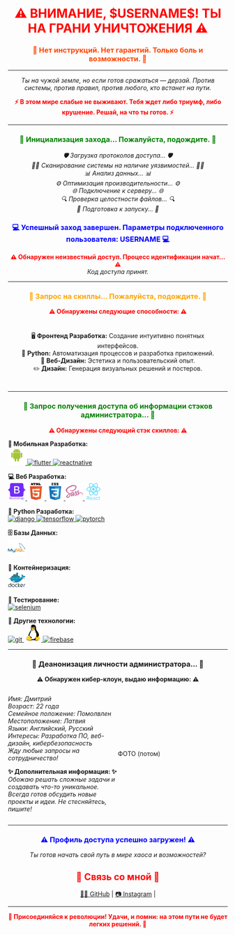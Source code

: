 <h1 align="center" style="color: #ff0000;">⚠️ ВНИМАНИЕ, $USERNAME$! ТЫ НА ГРАНИ УНИЧТОЖЕНИЯ ⚠️</h1>
<h3 align="center" style="color: #ff4500;">🔪 Нет инструкций. Нет гарантий. Только боль и возможности. 🔪</h3>

---

<p align="center">
  <i>Ты на чужой земле, но если готов сражаться — дерзай. Против системы, против правил, против любого, кто встанет на пути.</i>
</p>

<p align="center" style="font-weight: bold; color: #ff0000;">
  ⚡ В этом мире слабые не выживают. Тебя ждет либо триумф, либо крушение. Решай, на что ты готов. ⚡
</p>

---

<h3 align="center" style="color: #008000;">🔄 Инициализация захода... Пожалуйста, подождите. 🔄</h3>

<p align="center">
  <i>🛡️ Загрузка протоколов доступа... 🛡️</i><br>
  <i>🕵️‍♂️ Сканирование системы на наличие уязвимостей... 🕵️‍♂️</i><br>
  <i>📊 Анализ данных... 📊</i><br>
  <i>⚙️ Оптимизация производительности... ⚙️</i><br>
  <i>🌐 Подключение к серверу... 🌐</i><br>
  <i>🔍 Проверка целостности файлов... 🔍</i><br>
  <i>🚀 Подготовка к запуску... 🚀</i>
</p>

<h3 align="center" style="color: #0000ff;">💻 Успешный заход завершен. Параметры подключенного пользователя: USERNAME 💻</h3>

<p align="center">
  <b style="color: #ff0000;">⚠️ Обнаружен неизвестный доступ. Процесс идентификации начат... ⚠️</b><br>
  <i>Код доступа принят.</i>
</p>

---

<h3 align="center" style="color: #ffa500;">🔄 Запрос на скиллы... Пожалуйста, подождите. 🔄</h3>

<p align="center">
  <b style="color: #ff0000;">⚠️ Обнаружены следующие способности: ⚠️</b>
</p>

<div style="display: flex; flex-wrap: wrap; justify-content: center;">
  <div style="margin: 10px; text-align: center;">
    <ul style="list-style-type: none; padding: 0;">
      <li>🖥️ <b>Фронтенд Разработка:</b> Создание интуитивно понятных интерфейсов.</li>
      <li>🐍 <b>Python:</b> Автоматизация процессов и разработка приложений.</li>
      <li>🎨 <b>Веб-Дизайн:</b> Эстетика и пользовательский опыт.</li>
      <li>✏️ <b>Дизайн:</b> Генерация визуальных решений и постеров.</li>
    </ul>
  </div>
</div>

---

<h3 align="center" style="color: #008000;">🔄 Запрос получения доступа об информации стэков администратора... 🔄</h3>
<p align="center">
  <b style="color: #ff0000;">⚠️ Обнаружены следующий стэк скиллов: ⚠️</b>
</p>

<p align="left">
  <b>📱 Мобильная Разработка:</b><br>
  <a href="https://developer.android.com" target="_blank" rel="noreferrer">
    <img src="https://raw.githubusercontent.com/devicons/devicon/master/icons/android/android-original-wordmark.svg" alt="android" width="40" height="40"/>
  </a>
  <a href="https://flutter.dev" target="_blank" rel="noreferrer">
    <img src="https://www.vectorlogo.zone/logos/flutterio/flutterio-icon.svg" alt="flutter" width="40" height="40"/>
  </a>
  <a href="https://reactnative.dev/" target="_blank" rel="noreferrer">
    <img src="https://reactnative.dev/img/header_logo.svg" alt="reactnative" width="40" height="40"/>
  </a>
</p>

<p align="left">
  <b>💻 Веб Разработка:</b><br>
  <a href="https://getbootstrap.com" target="_blank" rel="noreferrer">
    <img src="https://raw.githubusercontent.com/devicons/devicon/master/icons/bootstrap/bootstrap-plain-wordmark.svg" alt="bootstrap" width="40" height="40"/>
  </a>
  <a href="https://www.w3.org/html/" target="_blank" rel="noreferrer">
    <img src="https://raw.githubusercontent.com/devicons/devicon/master/icons/html5/html5-original-wordmark.svg" alt="html5" width="40" height="40"/>
  </a>
  <a href="https://www.w3schools.com/css/" target="_blank" rel="noreferrer">
    <img src="https://raw.githubusercontent.com/devicons/devicon/master/icons/css3/css3-original-wordmark.svg" alt="css3" width="40" height="40"/>
  </a>
  <a href="https://sass-lang.com" target="_blank" rel="noreferrer">
    <img src="https://raw.githubusercontent.com/devicons/devicon/master/icons/sass/sass-original.svg" alt="sass" width="40" height="40"/>
  </a>
  <a href="https://reactjs.org/" target="_blank" rel="noreferrer">
    <img src="https://raw.githubusercontent.com/devicons/devicon/master/icons/react/react-original-wordmark.svg" alt="react" width="40" height="40"/>
  </a>
</p>

<p align="left">
  <b>🐍 Python Разработка:</b><br>
  <a href="https://www.djangoproject.com/" target="_blank" rel="noreferrer">
    <img src="https://cdn.worldvectorlogo.com/logos/django.svg" alt="django" width="40" height="40"/>
  </a>
  <a href="https://www.tensorflow.org" target="_blank" rel="noreferrer">
    <img src="https://www.vectorlogo.zone/logos/tensorflow/tensorflow-icon.svg" alt="tensorflow" width="40" height="40"/>
  </a>
  <a href="https://pytorch.org/" target="_blank" rel="noreferrer">
    <img src="https://www.vectorlogo.zone/logos/pytorch/pytorch-icon.svg" alt="pytorch" width="40" height="40"/>
  </a>
</p>

<p align="left">
  <b>🗄️ Базы Данных:</b><br>
  <a href="https://www.mysql.com/" target="_blank" rel="noreferrer">
    <img src="https://raw.githubusercontent.com/devicons/devicon/master/icons/mysql/mysql-original-wordmark.svg" alt="mysql" width="40" height="40"/>
  </a>
</p>

<p align="left">
  <b>🐳 Контейнеризация:</b><br>
  <a href="https://www.docker.com/" target="_blank" rel="noreferrer">
    <img src="https://raw.githubusercontent.com/devicons/devicon/master/icons/docker/docker-original-wordmark.svg" alt="docker" width="40" height="40"/>
  </a>
</p>

<p align="left">
  <b>🧪 Тестирование:</b><br>
  <a href="https://www.selenium.dev" target="_blank" rel="noreferrer">
    <img src="https://raw.githubusercontent.com/detain/svg-logos/780f25886640cef088af994181646db2f6b1a3f8/svg/selenium-logo.svg" alt="selenium" width="40" height="40"/>
  </a>
</p>

<p align="left">
  <b>🔧 Другие технологии:</b><br>
  <a href="https://git-scm.com/" target="_blank" rel="noreferrer">
    <img src="https://www.vectorlogo.zone/logos/git-scm/git-scm-icon.svg" alt="git" width="40" height="40"/>
  </a>
  <a href="https://www.linux.org/" target="_blank" rel="noreferrer">
    <img src="https://raw.githubusercontent.com/devicons/devicon/master/icons/linux/linux-original.svg" alt="linux" width="40" height="40"/>
  </a>
  <a href="https://firebase.google.com/" target="_blank" rel="noreferrer">
    <img src="https://www.vectorlogo.zone/logos/firebase/firebase-icon.svg" alt="firebase" width="40" height="40"/>
  </a>


---

<p align="center">
  <h3 align="center">🔄 Деанонизация личности администратора... 🔄</h3>
</p>
<p align="center">
  <b>⚠️ Обнаружен кибер-клоун, выдаю информацию: ⚠️</b>
</p>
<div style="display: flex; align-items: center; justify-content: center;">
  <div style="flex: 1; text-align: left;">
    <p align="left">
      <i>Имя: Дмитрий</i><br>
      <i>Возраст: 22 года</i><br>
      <i>Семейное положение: Помолвлен</i><br>
      <i>Местоположение: Латвия</i><br>
      <i>Языки: Английский, Русский</i><br>
      <i>Интересы: Разработка ПО, веб-дизайн, кибербезопасность</i><br>
      <i>Жду любые запросы на сотрудничество!</i>
    </p>
    <p align="left">
      <b>✨ Дополнительная информация: ✨</b><br>
      <i>Обожаю решать сложные задачи и создавать что-то уникальное.</i><br>
      <i>Всегда готов обсудить новые проекты и идеи. Не стесняйтесь, пишите!</i>
    </p>
  </div>
  <div style="flex: 1; align: right;">
ФОТО (потом)
  </div>
</div>

---

<h3 align="center" style="color: #0000ff;">⚠️ Профиль доступа успешно загружен! ⚠️</h3>

<p align="center">
  <i>Ты готов начать свой путь в мире хаоса и возможностей?</i>
</p>

<h2 align="center" style="color: #ff0000;">🔗 Связь со мной 🔗</h2>
<p align="center">
  <a href="https://github.com/CharonIkhH" target="_blank" rel="noreferrer">🧑‍💻 GitHub</a> | 
  <a href="https://www.instagram.com/charon.ikhh/" target="_blank" rel="noreferrer">📷 Instagram</a> | 
</p>

---

<p align="center" style="font-weight: bold; color: #ff0000;">
  🚀 Присоединяйся к революции! Удачи, и помни: на этом пути не будет легких решений. 🚀
</p>
